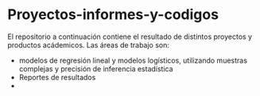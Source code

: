 # Proyectos-informes-y-codigos
El repositorio a continuación contiene el resultado de distintos proyectos y productos acádemicos.
Las áreas de trabajo son: 
- modelos de regresión lineal y modelos logísticos, utilizando muestras complejas y precisión de inferencia estadística
- Reportes de resultados
- 
